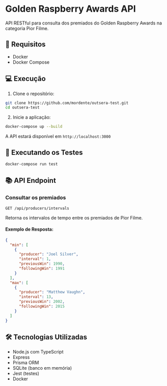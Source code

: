 # Golden Raspberry Awards API

API RESTful para consulta dos premiados do Golden Raspberry Awards na categoria Pior Filme.

## 🚀 Requisitos

- Docker
- Docker Compose

## 💻 Execução

1. Clone o repositório:
```bash
git clone https://github.com/mordente/outsera-test.git
cd outsera-test
```

2. Inicie a aplicação:
```bash
docker-compose up --build
```

A API estará disponível em `http://localhost:3000`

## 🧪 Executando os Testes

```bash
docker-compose run test
```

## 📚 API Endpoint

### Consultar os premiados

`GET /api/producers/intervals`

Retorna os intervalos de tempo entre os premiados de Pior Filme.

#### Exemplo de Resposta:

```json
{
  "min": [
    {
      "producer": "Joel Silver",
      "interval": 1,
      "previousWin": 1990,
      "followingWin": 1991
    }
  ],
  "max": [
    {
      "producer": "Matthew Vaughn",
      "interval": 13,
      "previousWin": 2002,
      "followingWin": 2015
    }
  ]
}
```

## 🛠️ Tecnologias Utilizadas

- Node.js com TypeScript
- Express
- Prisma ORM
- SQLite (banco em memória)
- Jest (testes)
- Docker
